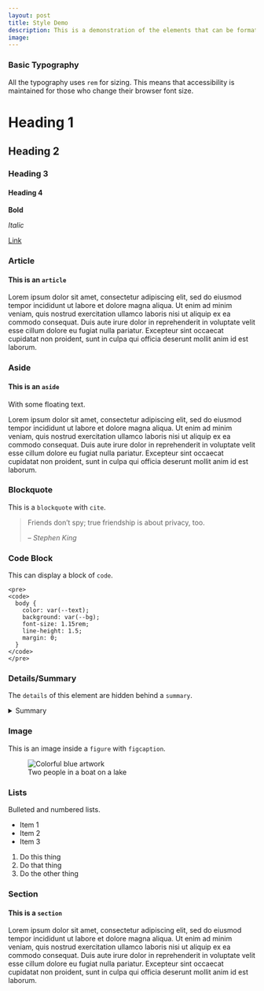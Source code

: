 ```yaml
---
layout: post
title: Style Demo
description: This is a demonstration of the elements that can be formatted using CSS.
image: 
---
```

### Basic Typography

All the typography uses `rem` for sizing. This means that accessibility is maintained for those who change their browser font size.

# Heading 1

## Heading 2

### Heading 3

#### Heading 4

**Bold**

*Italic*

[Link](https://example.com)


### Article

<article>
<h4>This is an <code>article</code></h4>
<p>Lorem ipsum dolor sit amet, consectetur adipiscing elit, sed do eiusmod tempor incididunt ut labore et dolore magna aliqua. Ut enim ad minim veniam, quis nostrud exercitation ullamco laboris nisi ut aliquip ex ea commodo consequat. Duis aute irure dolor in reprehenderit in voluptate velit esse cillum dolore eu fugiat nulla pariatur. Excepteur sint occaecat cupidatat non proident, sunt in culpa qui officia deserunt mollit anim id est laborum.</p>
</article>


### Aside

<aside>
<h4>This is an <code>aside</code></h4>
<p>With some floating text.</p>
</aside>
Lorem ipsum dolor sit amet, consectetur adipiscing elit, sed do eiusmod tempor incididunt ut labore et dolore magna aliqua. Ut enim ad minim veniam, quis nostrud exercitation ullamco laboris nisi ut aliquip ex ea commodo consequat. Duis aute irure dolor in reprehenderit in voluptate velit esse cillum dolore eu fugiat nulla pariatur. Excepteur sint occaecat cupidatat non proident, sunt in culpa qui officia deserunt mollit anim id est laborum.


### Blockquote

This is a `blockquote` with `cite`.

> Friends don’t spy; true friendship is about privacy, too.
>
> <cite>– Stephen King</cite>


### Code Block

This can display a block of `code`.

```
<pre>
<code>
  body {
    color: var(--text);
    background: var(--bg);
    font-size: 1.15rem;
    line-height: 1.5;
    margin: 0;
  }
</code>
</pre>
```


### Details/Summary

The `details` of this element are hidden behind a `summary`.

<details>
  <summary>Summary</summary>
  <p>Some text.</p>
</details>


### Image

This is an image inside a `figure` with `figcaption`.

<figure>
  <img alt="Colorful blue artwork" src="{{ site.baseurl }}/images/blue.jpg">
  <figcaption>Two people in a boat on a lake</figcaption>
</figure>


### Lists

Bulleted and numbered lists.

* Item 1
* Item 2
* Item 3

1. Do this thing
2. Do that thing
3. Do the other thing


### Section

<section>
<h4>This is a <code>section</code></h4>
<p>Lorem ipsum dolor sit amet, consectetur adipiscing elit, sed do eiusmod tempor incididunt ut labore et dolore magna aliqua. Ut enim ad minim veniam, quis nostrud exercitation ullamco laboris nisi ut aliquip ex ea commodo consequat. Duis aute irure dolor in reprehenderit in voluptate velit esse cillum dolore eu fugiat nulla pariatur. Excepteur sint occaecat cupidatat non proident, sunt in culpa qui officia deserunt mollit anim id est laborum.</p>
</section>